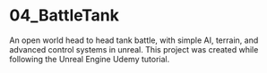 # 04_BattleTank
An open world head to head tank battle, with simple AI, terrain, and advanced control systems in unreal.
This project was created while following the Unreal Engine Udemy tutorial.
